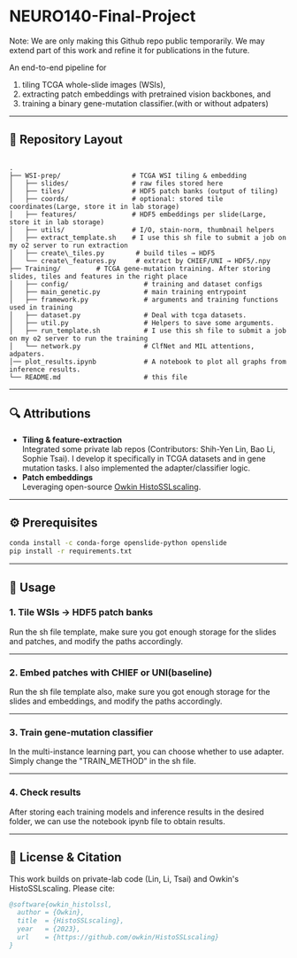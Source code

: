 # NEURO140-Final-Project

Note: We are only making this Github repo public temporarily. We may extend part of this work and refine it for publications in the future.

An end-to-end pipeline for  
1. tiling TCGA whole-slide images (WSIs),  
2. extracting patch embeddings with pretrained vision backbones, and  
3. training a binary gene-mutation classifier.(with or without adpaters)

---

## 📁 Repository Layout

```

.
├── WSI-prep/                  # TCGA WSI tiling & embedding
│   ├── slides/                # raw files stored here
│   ├── tiles/                 # HDF5 patch banks (output of tiling)
│   ├── coords/                # optional: stored tile coordinates(Large, store it in lab storage)
│   ├── features/              # HDF5 embeddings per slide(Large, store it in lab storage)
│   ├── utils/                 # I/O, stain-norm, thumbnail helpers
│   ├── extract_template.sh    # I use this sh file to submit a job on my o2 server to run extraction 
│   ├── create\_tiles.py        # build tiles → HDF5
│   └── create\_features.py     # extract by CHIEF/UNI → HDF5/.npy
├── Training/         # TCGA gene-mutation training. After storing slides, tiles and features in the right place
│   ├── config/                   # training and dataset configs
│   ├── main_genetic.py           # main training entrypoint
│   ├── framework.py              # arguments and training functions used in training
│   ├── dataset.py                # Deal with tcga datasets.
│   ├── util.py                   # Helpers to save some arguments.
│   ├── run_template.sh           # I use this sh file to submit a job on my o2 server to run the training 
│   └── network.py                # ClfNet and MIL attentions, adpaters.
│── plot_results.ipynb            # A notebook to plot all graphs from inference results.
└── README.md                     # this file

````

---

## 🔍 Attributions

- **Tiling & feature-extraction**  
  Integrated some private lab repos (Contributors: Shih-Yen Lin, Bao Li, Sophie Tsai). I develop it specifically in TCGA datasets and in gene mutation tasks. I also implemented the adapter/classifier logic.
- **Patch embeddings**  
  Leveraging open-source [Owkin HistoSSLscaling](https://github.com/owkin/HistoSSLscaling).  
---

## ⚙️ Prerequisites

```bash
conda install -c conda-forge openslide-python openslide
pip install -r requirements.txt
```

---

## 🚀 Usage

### 1. Tile WSIs → HDF5 patch banks
Run the sh file template, make sure you got enough storage for the slides and patches, and modify the paths accordingly.

---

### 2. Embed patches with CHIEF or UNI(baseline)

Run the sh file template also, make sure you got enough storage for the slides and embeddings, and modify the paths accordingly.

---

### 3. Train gene-mutation classifier

In the multi-instance learning part, you can choose whether to use adapter. Simply change the "TRAIN_METHOD" in the sh file.

---

### 4. Check results

After storing each training models and inference results in the desired folder, we can use the notebook ipynb file to obtain results.

---

## 📄 License & Citation

This work builds on private-lab code (Lin, Li, Tsai) and Owkin's HistoSSLscaling. Please cite:

```bibtex
@software{owkin_histolssl,
  author = {Owkin},
  title  = {HistoSSLscaling},
  year   = {2023},
  url    = {https://github.com/owkin/HistoSSLscaling}
}
```
